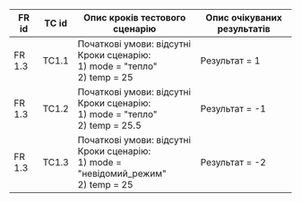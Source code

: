 | FR id  | TC id | Опис кроків тестового сценарію | Опис очікуваних результатів |
| ------ | ----- | ------------------------------ | --------------------------- |
| FR 1.3 | TC1.1 | Початкові умови: відсутні <br> Кроки сценарію: <br> 1) mode = "тепло" <br> 2) temp = 25 | Результат = 1 |
| FR 1.3 | TC1.2 | Початкові умови: відсутні <br> Кроки сценарію: <br> 1) mode = "тепло" <br> 2) temp = 25.5 | Результат = -1 |
| FR 1.3 | TC1.3 | Початкові умови: відсутні <br> Кроки сценарію: <br> 1) mode = "невідомий_режим" <br> 2) temp = 25 | Результат = -2 |
